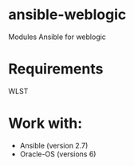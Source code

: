 # ansible-weblogic

Modules Ansible for weblogic

# Requirements

WLST

# Work with:

* Ansible (version 2.7)
* Oracle-OS (versions 6)
